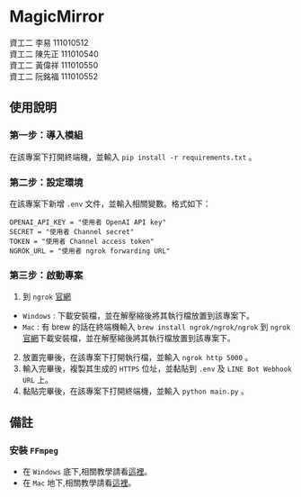 # MagicMirror

資工二 李易 111010512  
資工二 陳先正 111010540  
資工二 黃偉祥 111010550  
資工二 阮銘福 111010552

## 使用說明

### 第一步：導入模組

在該專案下打開終端機，並輸入 `pip install -r requirements.txt` 。

### 第二步：設定環境

在該專案下新增 `.env` 文件，並輸入相關變數。格式如下：
```
OPENAI_API_KEY = "使用者 OpenAI API key"
SECRET = "使用者 Channel secret"
TOKEN = "使用者 Channel access token"
NGROK_URL = "使用者 ngrok forwarding URL"
```

### 第三步：啟動專案

1. 到 `ngrok` [官網](https://ngrok.com/download)
  - `Windows` : 下載安裝檔，並在解壓縮後將其執行檔放置到該專案下。  
  - `Mac` : 有 brew 的話在終端機輸入 `brew install ngrok/ngrok/ngrok`
到 `ngrok` [官網](https://ngrok.com/download)下載安裝檔，並在解壓縮後將其執行檔放置到該專案下。  
2. 放置完畢後，在該專案下打開執行檔，並輸入 `ngrok http 5000` 。  
3. 輸入完畢後，複製其生成的 `HTTPS` 位址，並黏貼到 `.env` 及 `LINE Bot Webhook URL` 上。  
4. 黏貼完畢後，在該專案下打開終端機，並輸入 `python main.py` 。

## 備註
### 安裝 `FFmpeg`
- 在 `Windows` 底下,相關教學請看[這裡](https://www.youtube.com/watch?v=IguLPa8aV-w)。
- 在 `Mac` 地下,相關教學請看[這裡](https://youtu.be/zl4vo0dhLRk)。

